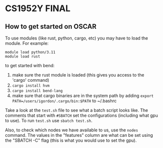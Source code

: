# CS1952Y FINAL

## How to get started on OSCAR

To use modules (like rust, python, cargo, etc) you may have to load the module.
For example:

```
module load python/3.11
module load rust
```

to get started with bend:

1. make sure the rust module is loaded (this gives you access to the 'cargo' command)
2. `cargo install hvm`
3. `cargo install bend-lang`
4. make sure that cargo binaries are in the system path by adding `export PATH=/users/igordon/.cargo/bin:$PATH` to ~/.bashrc

Take a look at the `test.sh` file to see what a batch script looks like.
The comments that start with `#SBATCH` set the configurations (including what gpu to use).
To run `test.sh` use `sbatch test.sh`.

Also, to check which nodes we have available to us, use the `nodes` command.
The values in the "features" column are what can be set using the "SBATCH -C" flag (this is what you would use to set the gpu). 
